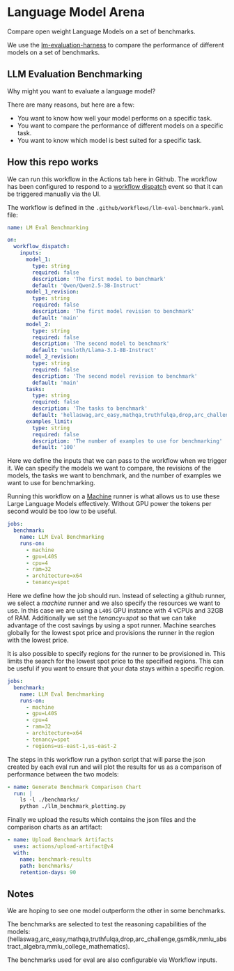 # Language Model Arena

Compare open weight Language Models on a set of benchmarks.

We use the [lm-evaluation-harness](https://github.com/EleutherAI/lm-evaluation-harness)
to compare the performance of different models on a set of benchmarks.

## LLM Evaluation Benchmarking

Why might you want to evaluate a language model?
 
There are many reasons, but here are a few:

- You want to know how well your model performs on a specific task.
- You want to compare the performance of different models on a specific task.
- You want to know which model is best suited for a specific task.


## How this repo works

We can run this workflow in the Actions tab here in Github. The workflow has been configured 
to respond to a [workflow dispatch](https://docs.github.com/en/actions/writing-workflows/choosing-when-your-workflow-runs/events-that-trigger-workflows#workflow_dispatch)
event so that it can be triggered manually via the UI.

The workflow is defined in the `.github/workflows/llm-eval-benchmark.yaml` file:

```yaml
name: LM Eval Benchmarking

on:
  workflow_dispatch:
    inputs:
      model_1:
        type: string
        required: false
        description: 'The first model to benchmark'
        default: 'Qwen/Qwen2.5-3B-Instruct'
      model_1_revision:
        type: string
        required: false
        description: 'The first model revision to benchmark'
        default: 'main'
      model_2:
        type: string
        required: false
        description: 'The second model to benchmark'
        default: 'unsloth/Llama-3.1-8B-Instruct'
      model_2_revision:
        type: string
        required: false
        description: 'The second model revision to benchmark'
        default: 'main'
      tasks:
        type: string
        required: false
        description: 'The tasks to benchmark'
        default: 'hellaswag,arc_easy,mathqa,truthfulqa,drop,arc_challenge,gsm8k,mmlu_abstract_algebra,mmlu_college_mathematics'
      examples_limit:
        type: string
        required: false
        description: 'The number of examples to use for benchmarking'
        default: '100'
```

Here we define the inputs that we can pass to the workflow when we trigger it. We can specify the models
we want to compare, the revisions of the models, the tasks we want to benchmark, and the number of examples
we want to use for benchmarking.

Running this workflow on a [Machine](https://machine.dev/) runner is what allows us to use
these Large Language Models effectively. Without GPU power the tokens per second would be
too low to be useful.

```yaml
jobs:
  benchmark:
    name: LLM Eval Benchmarking
    runs-on:
      - machine
      - gpu=L40S
      - cpu=4
      - ram=32
      - architecture=x64
      - tenancy=spot
```

Here we define how the job should run. Instead of selecting a github runner, we select a _machine_ runner
and we also specify the resources we want to use. In this case we are using a `L40S` GPU instance with 4 vCPUs
and 32GB of RAM. Additionally we set the _tenancy=spot_ so that we can take advantage of the cost savings
by using a spot runner. Machine searches globally for the lowest spot price and provisions the runner
in the region with the lowest price.

It is also possible to specify regions for the runner to be provisioned in. This limits the
search for the lowest spot price to the specified regions. This can be useful if you want to
ensure that your data stays within a specific region.

```yaml
jobs:
  benchmark:
    name: LLM Eval Benchmarking
    runs-on:
      - machine
      - gpu=L40S
      - cpu=4
      - ram=32
      - architecture=x64
      - tenancy=spot
      - regions=us-east-1,us-east-2
```

The steps in this workflow run a python script that will parse the json created by each
eval run and will plot the results for us as a comparison of performance between the two
models:

```yaml
- name: Generate Benchmark Comparison Chart
  run: |
    ls -l ./benchmarks/
    python ./llm_benchmark_plotting.py
```

Finally we upload the results which contains the json files and the comparison charts as an
artifact:

```yaml
- name: Upload Benchmark Artifacts
  uses: actions/upload-artifact@v4
  with:
    name: benchmark-results
    path: benchmarks/
    retention-days: 90
```

## Notes
We are hoping to see one model outperform the other in some benchmarks.

The benchmarks are selected to test the reasoning capabilities of the models: (hellaswag,arc_easy,mathqa,truthfulqa,drop,arc_challenge,gsm8k,mmlu_abstract_algebra,mmlu_college_mathematics).

The benchmarks used for eval are also configurable via Workflow inputs.
